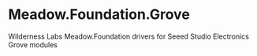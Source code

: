 # Meadow.Foundation.Grove
Wilderness Labs Meadow.Foundation drivers for Seeed Studio Electronics Grove modules
